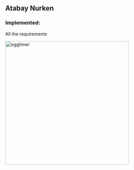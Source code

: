 ## Atabay Nurken

### Implemented:
All the requirements

<img width="390" alt="eggtimer" src="https://github.com/user-attachments/assets/7f476607-15e3-4371-bbaa-d5fb4418cf09">
